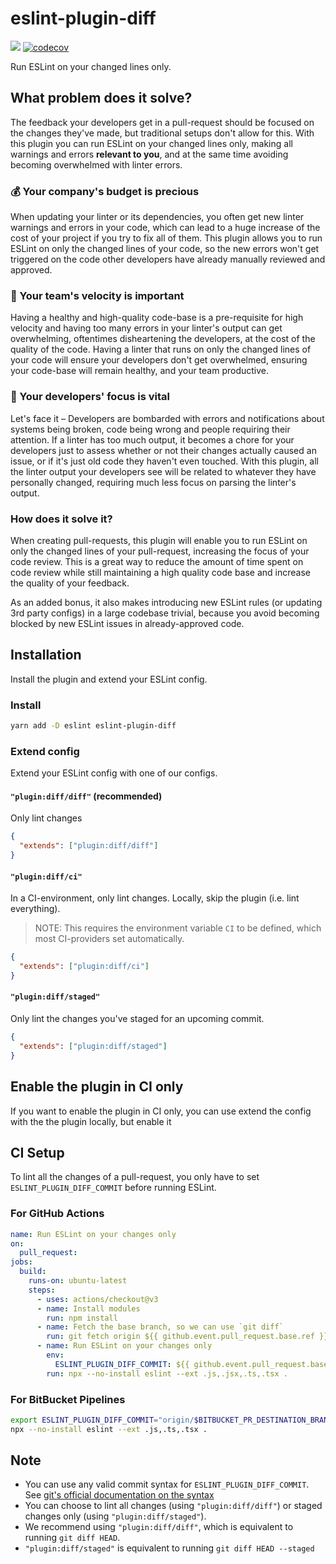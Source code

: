# eslint-plugin-diff

![](https://img.shields.io/npm/dt/eslint-plugin-diff?style=flat-square&logo=npm&logoColor=white) [![codecov](https://codecov.io/gh/paleite/eslint-plugin-diff/branch/main/graph/badge.svg?token=W0LPKHZCF5)](https://codecov.io/gh/paleite/eslint-plugin-diff)

Run ESLint on your changed lines only.

## What problem does it solve?

The feedback your developers get in a pull-request should be focused on the changes they've made, but traditional setups don't allow for this. With this plugin you can run ESLint on your changed lines only, making all warnings and errors **relevant to you**, and at the same time avoiding becoming overwhelmed with linter errors.

### 💰 Your company's budget is precious

When updating your linter or its dependencies, you often get new linter warnings and errors in your code, which can lead to a huge increase of the cost of your project if you try to fix all of them. This plugin allows you to run ESLint on only the changed lines of your code, so the new errors won't get triggered on the code other developers have already manually reviewed and approved.

### 🚀 Your team's velocity is important

Having a healthy and high-quality code-base is a pre-requisite for high velocity and having too many errors in your linter's output can get overwhelming, oftentimes disheartening the developers, at the cost of the quality of the code. Having a linter that runs on only the changed lines of your code will ensure your developers don't get overwhelmed, ensuring your code-base will remain healthy, and your team productive.

### 🧠 Your developers' focus is vital

Let's face it – Developers are bombarded with errors and notifications about systems being broken, code being wrong and people requiring their attention. If a linter has too much output, it becomes a chore for your developers just to assess whether or not their changes actually caused an issue, or if it's just old code they haven't even touched. With this plugin, all the linter output your developers see will be related to whatever they have personally changed, requiring much less focus on parsing the linter's output.

### How does it solve it?

When creating pull-requests, this plugin will enable you to run ESLint on only the changed lines of your pull-request, increasing the focus of your code review. This is a great way to reduce the amount of time spent on code review while still maintaining a high quality code base and increase the quality of your feedback.

As an added bonus, it also makes introducing new ESLint rules (or updating 3rd party configs) in a large codebase trivial, because you avoid becoming blocked by new ESLint issues in already-approved code.

## Installation

Install the plugin and extend your ESLint config.

### Install

```sh
yarn add -D eslint eslint-plugin-diff
```

### Extend config

Extend your ESLint config with one of our configs.

#### `"plugin:diff/diff"` (recommended)

Only lint changes

```json
{
  "extends": ["plugin:diff/diff"]
}
```

#### `"plugin:diff/ci"`

In a CI-environment, only lint changes. Locally, skip the plugin (i.e. lint everything).

> NOTE: This requires the environment variable `CI` to be defined, which most CI-providers set automatically.

```json
{
  "extends": ["plugin:diff/ci"]
}
```

#### `"plugin:diff/staged"`

Only lint the changes you've staged for an upcoming commit.

```json
{
  "extends": ["plugin:diff/staged"]
}
```

## Enable the plugin in CI only

If you want to enable the plugin in CI only, you can use extend the config with the the plugin locally, but enable it

## CI Setup

To lint all the changes of a pull-request, you only have to set
`ESLINT_PLUGIN_DIFF_COMMIT` before running ESLint.

### For GitHub Actions

```yml
name: Run ESLint on your changes only
on:
  pull_request:
jobs:
  build:
    runs-on: ubuntu-latest
    steps:
      - uses: actions/checkout@v3
      - name: Install modules
        run: npm install
      - name: Fetch the base branch, so we can use `git diff`
        run: git fetch origin ${{ github.event.pull_request.base.ref }}:${{ github.event.pull_request.base.ref }}
      - name: Run ESLint on your changes only
        env:
          ESLINT_PLUGIN_DIFF_COMMIT: ${{ github.event.pull_request.base.ref }}
        run: npx --no-install eslint --ext .js,.jsx,.ts,.tsx .
```

### For BitBucket Pipelines

```sh
export ESLINT_PLUGIN_DIFF_COMMIT="origin/$BITBUCKET_PR_DESTINATION_BRANCH";
npx --no-install eslint --ext .js,.ts,.tsx .
```

## Note

- You can use any valid commit syntax for `ESLINT_PLUGIN_DIFF_COMMIT`. See [git's official documentation on the syntax](https://git-scm.com/docs/git-diff#Documentation/git-diff.txt-emgitdiffemltoptionsgtltcommitgt--ltpathgt82308203)
- You can choose to lint all changes (using `"plugin:diff/diff"`) or staged changes only (using `"plugin:diff/staged"`).
- We recommend using `"plugin:diff/diff"`, which is equivalent to running `git diff HEAD`.
- `"plugin:diff/staged"` is equivalent to running `git diff HEAD --staged`

